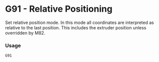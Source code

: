 <!--
Copyright (C) 2016,2017  Kevin O'Connor <kevin@koconnor.net>

This file may be distributed under the terms of the GNU GPLv3 license.

based on Marlin Firmware Documentation.
Copyright (C) 2016, 2017 MarlinFirmware [https://github.com/MarlinFirmware/Marlin]
-->

# G91 - Relative Positioning

Set relative position mode. In this mode all coordinates are interpreted as relative to the last position. This includes the extruder position unless overridden by M82.


### Usage

`G91`